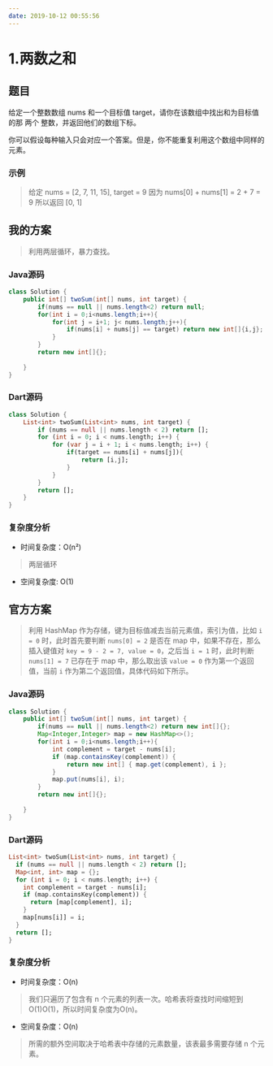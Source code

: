 ```yaml
---
date: 2019-10-12 00:55:56
---
```

# 1.两数之和
## 题目
给定一个整数数组 nums 和一个目标值 target，请你在该数组中找出和为目标值的那 两个 整数，并返回他们的数组下标。

你可以假设每种输入只会对应一个答案。但是，你不能重复利用这个数组中同样的元素。
### 示例
> 给定 nums = [2, 7, 11, 15], target = 9
> 因为 nums[0] + nums[1] = 2 + 7 = 9
> 所以返回 [0, 1]

## 我的方案
> 利用两层循环，暴力查找。
### Java源码
```java
class Solution {
    public int[] twoSum(int[] nums, int target) {
        if(nums == null || nums.length<2) return null;
        for(int i = 0;i<nums.length;i++){
            for(int j = i+1; j< nums.length;j++){
                if(nums[i] + nums[j] == target) return new int[]{i,j};
            }
        }
        return new int[]{};
        
    }
}
```
### Dart源码
```dart
class Solution {
    List<int> twoSum(List<int> nums, int target) {
        if (nums == null || nums.length < 2) return [];
        for (int i = 0; i < nums.length; i++) {
            for (var j = i + 1; i < nums.length; i++) {
                if(target == nums[i] + nums[j]){
                    return [i,j];
                }
            }
        }
        return [];
    }
}
```
### 复杂度分析
- 时间复杂度：O(n²)
> 两层循环
- 空间复杂度: O(1)
## 官方方案
> 利用 HashMap 作为存储，键为目标值减去当前元素值，索引为值，比如 `i = 0` 时，此时首先要判断 `nums[0] = 2` 是否在 map 中，如果不存在，那么插入键值对 `key = 9 - 2 = 7, value = 0`，之后当 `i = 1` 时，此时判断 `nums[1] = 7` 已存在于 map 中，那么取出该 `value = 0` 作为第一个返回值，当前 `i` 作为第二个返回值，具体代码如下所示。
### Java源码
```java
class Solution {
    public int[] twoSum(int[] nums, int target) {
        if(nums == null || nums.length<2) return new int[]{};    
        Map<Integer,Integer> map = new HashMap<>();  
        for(int i = 0;i<nums.length;i++){
            int complement = target - nums[i];
            if (map.containsKey(complement)) {
                return new int[] { map.get(complement), i };
            }
            map.put(nums[i], i);
        }
        return new int[]{};
        
    }
}
```
### Dart源码
```dart
List<int> twoSum(List<int> nums, int target) {
  if (nums == null || nums.length < 2) return [];
  Map<int, int> map = {};
  for (int i = 0; i < nums.length; i++) {
    int complement = target - nums[i];
    if (map.containsKey(complement)) {
      return [map[complement], i];
    }
    map[nums[i]] = i;
  }
  return [];
}

```

### 复杂度分析
- 时间复杂度：O(n)
>我们只遍历了包含有 n 个元素的列表一次。哈希表将查找时间缩短到 O(1)O(1)，所以时间复杂度为O(n)。

- 空间复杂度：O(n)
> 所需的额外空间取决于哈希表中存储的元素数量，该表最多需要存储 n 个元素。



